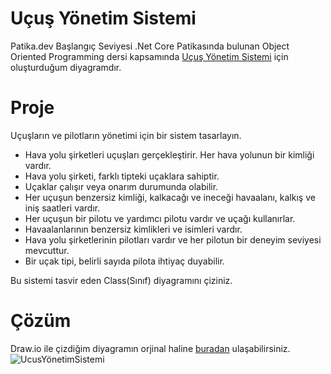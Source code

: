 # Uçuş Yönetim Sistemi

Patika.dev Başlangıç Seviyesi .Net Core Patikasında bulunan Object Oriented Programming dersi kapsamında [Uçuş Yönetim Sistemi](https://app.patika.dev/courses/oop/odev-flight) için oluşturduğum diyagramdır.

# Proje

Uçuşların ve pilotların yönetimi için bir sistem tasarlayın.

- Hava yolu şirketleri uçuşları gerçekleştirir. Her hava yolunun bir kimliği vardır.
- Hava yolu şirketi, farklı tipteki uçaklara sahiptir.
- Uçaklar çalışır veya onarım durumunda olabilir.
- Her uçuşun benzersiz kimliği, kalkacağı ve ineceği havaalanı, kalkış ve iniş saatleri vardır.
- Her uçuşun bir pilotu ve yardımcı pilotu vardır ve uçağı kullanırlar.
- Havaalanlarının benzersiz kimlikleri ve isimleri vardır.
- Hava yolu şirketlerinin pilotları vardır ve her pilotun bir deneyim seviyesi mevcuttur.
- Bir uçak tipi, belirli sayıda pilota ihtiyaç duyabilir.

Bu sistemi tasvir eden Class(Sınıf) diyagramını çiziniz.

# Çözüm

Draw.io ile çizdiğim diyagramın orjinal haline [buradan]() ulaşabilirsiniz.
![UcusYönetimSistemi]()
